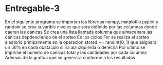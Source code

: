 # Entregable-3
En el siguiente programa se importan las librerias numpy,  matplotlib.pyplot y random
se crea la varible niveles que sera definido por las columnas donde caeran las canicas 
Se crea una lista llamada columna que almacenara las canicas depdendiendo de el sorteo
En los ciclos For se realiza el sorteo aleatorio prinipalmente en la operacion stored += randint(0, 1) que asignara un 50% en cada obstaculo si ira ala izquierda o derecha
Por ultimo se imprime el numero de canicas total y las cantidades por cada columna
Ademas de la grafica que se generara conforme a los resultados 
